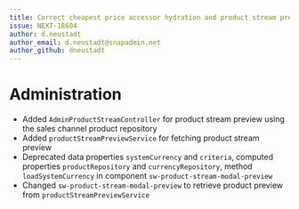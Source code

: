 ```yaml
---
title: Correct cheapest price accessor hydration and product stream preview
issue: NEXT-18604
author: d.neustadt
author_email: d.neustadt@snapadmin.net 
author_github: dneustadt
---
```

# Administration
* Added `AdminProductStreamController` for product stream preview using the sales channel product repository
* Added `productStreamPreviewService` for fetching product stream preview
* Deprecated data properties `systemCurrency` and `criteria`, computed properties `productRepository` and `currencyRepository`, method `loadSystemCurrency` in component `sw-product-stream-modal-preview`
* Changed `sw-product-stream-modal-preview` to retrieve product preview from `productStreamPreviewService`
